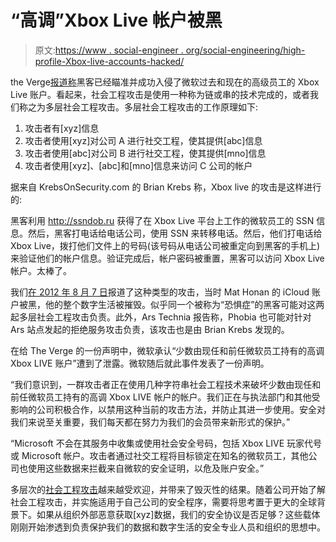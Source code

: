 # “高调”Xbox Live 帐户被黑

> 原文:[https://www . social-engineer . org/social-engineering/high-profile-Xbox-live-accounts-hacked/](https://www.social-engineer.org/social-engineering/high-profile-xbox-live-accounts-hacked/)

the Verge[报道称](https://www.theverge.com/2013/3/19/4125886/microsoft-confirms-high-profile-employee-xbox-live-accounts-hacked "The Verge")黑客已经瞄准并成功入侵了微软过去和现在的高级员工的 Xbox Live 账户。看起来，社会工程攻击是使用一种称为链或串的技术完成的，或者我们称之为多层社会工程攻击。多层社会工程攻击的工作原理如下:

1.  攻击者有[xyz]信息
2.  攻击者使用[xyz]对公司 A 进行社交工程，使其提供[abc]信息
3.  攻击者使用[abc]对公司 B 进行社交工程，使其提供[mno]信息
4.  攻击者使用[xyz]、[abc]和[mno]信息来访问 C 公司的帐户

据来自 KrebsOnSecurity.com 的 Brian Krebs 称，Xbox live 的攻击是这样进行的:

黑客利用 http://ssndob.ru 获得了在 Xbox Live 平台上工作的微软员工的 SSN 信息。然后，黑客打电话给电话公司，使用 SSN 来转移电话。然后，他们打电话给 Xbox Live，拨打他们文件上的号码(该号码从电话公司被重定向到黑客的手机上)来验证他们的帐户信息。验证完成后，帐户密码被重置，黑客可以访问 Xbox Live 帐户。太棒了。

我们[在 2012 年 8 月 7 日](https://www.social-engineer.org/general-blog/social-engineering-and-weak-security-affect-apple-and-amazon/ "Social-Engineer.Org Blog")报道了这种类型的攻击，当时 Mat Honan 的 iCloud 账户被黑，他的整个数字生活被摧毁。似乎同一个被称为“恐惧症”的黑客可能对这两起多层社会工程攻击负责。此外，Ars Technia 报告称，Phobia 也可能对针对 Ars 站点发起的拒绝服务攻击负责，该攻击也是由 Brian Krebs 发现的。

在给 The Verge 的一份声明中，微软承认“少数由现任和前任微软员工持有的高调 Xbox LIVE 账户”遭到了泄露。微软随后就此事件发表了一份声明。

“我们意识到，一群攻击者正在使用几种字符串社会工程技术来破坏少数由现任和前任微软员工持有的高调 Xbox LIVE 帐户的帐户。我们正在与执法部门和其他受影响的公司积极合作，以禁用这种当前的攻击方法，并防止其进一步使用。安全对我们来说至关重要，我们每天都在努力为我们的会员带来新形式的保护。”

“Microsoft 不会在其服务中收集或使用社会安全号码，包括 Xbox LIVE 玩家代号或 Microsoft 帐户。攻击者通过社交工程将目标锁定在知名的微软员工，其他公司也使用这些数据来拦截来自微软的安全证明，以危及账户安全。”

多层次的[社会工程攻击](https://www.social-engineer.org/framework/general-discussion/categories-social-engineers/hackers/ "Hackers")越来越受欢迎，并带来了毁灭性的结果。随着公司开始了解社会工程攻击，并实施适用于自己公司的安全程序，需要将思考置于更大的全球背景下。如果从组织外部恶意获取[xyz]数据，我们的安全协议是否足够？这些载体刚刚开始渗透到负责保护我们的数据和数字生活的安全专业人员和组织的思想中。